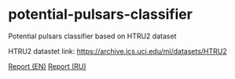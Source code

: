 # potential-pulsars-classifier
Potential pulsars classifier based on HTRU2 dataset

HTRU2 datastet link: https://archive.ics.uci.edu/ml/datasets/HTRU2

[Report (EN)](https://github.com/maxdergunov/potential-pulsars-classifier/blob/master/Potential%20Pulsars%20Classification.pdf)
[Report (RU)](https://github.com/maxdergunov/potential-pulsars-classifier/blob/master/Potential%20Pulsars%20Classification%20ru.pdf)

